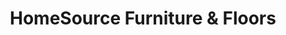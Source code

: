 ---
title: "HomeSource Furniture & Floors"
url: /spearfish/homesource-furniture-and-floors/
shop: furniture
---